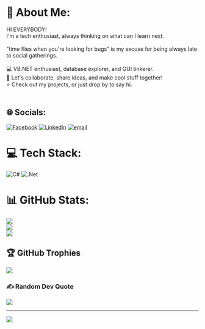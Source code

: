 # 💫 About Me:
HI EVERYBODY!<br>I'm a tech enthusiast, always thinking on what can I learn next.<br><br>"time flies when you're looking for bugs" is my excuse for being always late to social gatherings.<br><br>💻 VB.NET enthusiast, database explorer, and GUI tinkerer.<br>🚀 Let's collaborate, share ideas, and make cool stuff together!<br>⭐️ Check out my projects, or just drop by to say hi.<br><br>


## 🌐 Socials:
[![Facebook](https://img.shields.io/badge/Facebook-%231877F2.svg?logo=Facebook&logoColor=white)](https://facebook.com/lucas2391) [![LinkedIn](https://img.shields.io/badge/LinkedIn-%230077B5.svg?logo=linkedin&logoColor=white)](https://linkedin.com/in/lucas-abalo-309576331) [![email](https://img.shields.io/badge/Email-D14836?logo=gmail&logoColor=white)](mailto:lucasabalo23@gmail.com) 

# 💻 Tech Stack:
![C#](https://img.shields.io/badge/c%23-%23239120.svg?style=for-the-badge&logo=csharp&logoColor=white) ![.Net](https://img.shields.io/badge/.NET-5C2D91?style=for-the-badge&logo=.net&logoColor=white)
# 📊 GitHub Stats:
![](https://github-readme-stats.vercel.app/api?username=lucaslucas232&theme=gruvbox&hide_border=false&include_all_commits=true&count_private=true)<br/>
![](https://nirzak-streak-stats.vercel.app/?user=lucaslucas232&theme=gruvbox&hide_border=false)<br/>
![](https://github-readme-stats.vercel.app/api/top-langs/?username=lucaslucas232&theme=gruvbox&hide_border=false&include_all_commits=true&count_private=true&layout=compact)

## 🏆 GitHub Trophies
![](https://github-profile-trophy.vercel.app/?username=lucaslucas232&theme=radical&no-frame=true&no-bg=true&margin-w=4)

### ✍️ Random Dev Quote
![](https://quotes-github-readme.vercel.app/api?type=horizontal&theme=gruvbox)

---
[![](https://visitcount.itsvg.in/api?id=lucaslucas232&icon=0&color=0)](https://visitcount.itsvg.in)

<!-- Proudly created with GPRM ( https://gprm.itsvg.in ) -->
